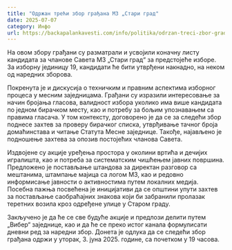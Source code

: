 ```yaml
---
title: "Одржан трећи збор грађана МЗ „Стари град"
date: 2025-07-07
category: Инфо
url: https://backapalankavesti.com/info/politika/odrzan-treci-zbor-gradjana-mz-stari-grad/
---
```


На овом збору грађани су разматрали и усвојили коначну листу кандидата за чланове Савета МЗ „Стари град“ за предстојеће изборе. За изборну јединицу 19, кандидати ће бити утврђени накнадно, на неком од наредних зборова.

Покренута је и дискусија о техничким и правним аспектима изборног процеса у месним заједницама. Грађани су изразили интересовање за начин бројања гласова, валидност избора уколико има више кандидата по једном бирачком месту, као и потребу за бољим упознавањем са правима гласача. У том контексту, договорено је да се за следећи збор поднесе захтев за проверу бирачког списка, утврђивање тачног броја домаћинстава и читање Статута Месне заједнице. Такође, најављено је подношење захтева за опозив постојећих чланова Савета.

Издвојене су акције уређења простора у околини вртића и дечијих игралишта, као и потреба за систематским чишћењем јавних површина. Предложено је постављање штандова за директан разговор са мештанима, штампање мајица са логом МЗ, као и редовно информисање јавности о активностима путем локалних медија. Посебна пажња посвећена је иницијативи да се општини упути захтев за постављање саобраћајних знакова који би забранили пролазак теретних возила кроз одређене улице у Старом граду.

Закључено је да ће се све будуће акције и предлози делити путем „Вибер“ заједнице, као и да ће се преко истог канала формулисати дневни ред за наредни збор. Донета је одлука да се следећи збор грађана одржи у уторак, 3. јуна 2025. године, са почетком у 19 часова.
